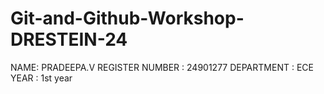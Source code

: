 # Git-and-Github-Workshop-DRESTEIN-24
NAME:  PRADEEPA.V
REGISTER NUMBER : 24901277 
DEPARTMENT :  ECE
YEAR :  1st year
